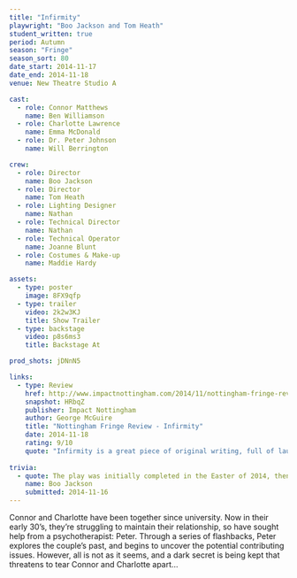 ```yaml
---
title: "Infirmity"
playwright: "Boo Jackson and Tom Heath"
student_written: true
period: Autumn
season: "Fringe"
season_sort: 80
date_start: 2014-11-17
date_end: 2014-11-18
venue: New Theatre Studio A

cast:
  - role: Connor Matthews
    name: Ben Williamson
  - role: Charlotte Lawrence
    name: Emma McDonald
  - role: Dr. Peter Johnson
    name: Will Berrington

crew:
  - role: Director
    name: Boo Jackson
  - role: Director
    name: Tom Heath
  - role: Lighting Designer
    name: Nathan
  - role: Technical Director
    name: Nathan
  - role: Technical Operator
    name: Joanne Blunt
  - role: Costumes & Make-up
    name: Maddie Hardy

assets:
  - type: poster
    image: 8FX9qfp
  - type: trailer
    video: 2k2w3KJ
    title: Show Trailer
  - type: backstage
    video: p8s6ms3
    title: Backstage At

prod_shots: jDNnN5

links:
  - type: Review
    href: http://www.impactnottingham.com/2014/11/nottingham-fringe-review-infirmity/
    snapshot: HRbqZ
    publisher: Impact Nottingham
    author: George McGuire 
    title: "Nottingham Fringe Review - Infirmity"
    date: 2014-11-18
    rating: 9/10
    quote: "Infirmity is a great piece of original writing, full of laughter and heart, performed by a cast who make it even more so. I certainly look forward to what Jackson and Heath do next."
    
trivia:
  - quote: The play was initially completed in the Easter of 2014, then redrafted over the summer.
    name: Boo Jackson
    submitted: 2014-11-16
---
```


Connor and Charlotte have been together since university. Now in their early 30’s, they’re struggling to maintain their relationship, so have sought help from a psychotherapist: Peter. Through a series of flashbacks, Peter explores the couple’s past, and begins to uncover the potential contributing issues. However, all is not as it seems, and a dark secret is being kept that threatens to tear Connor and Charlotte apart…
